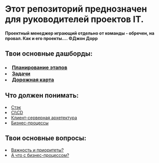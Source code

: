 <h1> Этот репозиторий преднозначен для руководителей проектов IT. </h1>
<h4> Проектный менеджер играющий отдельно от команды - обречен, на провал. Как и его проекты....
©Джон Дорр </h4>

<h2> Твои основные дашборды: </h2> 
<h3> 
    <li> <a class="link-1" href="https://clck.ru/382PaF ">Планирование этапов</a> </li>
    <li> <a class="link-2" href="https://clck.ru/382PsR">Задачи</a> </li>
    <li> <a class="link-3" href="https://clck.ru/382Qo3">Дорожная карта</a> </li>
</h3>

<h2> Что должен понимать: </h2> 
<li> <a class="link-4" href="https://clck.ru/382KNk">Стэк</a> </li>
<li> <a class="link-6" href="#">CI\CD</a> </li>
<li> <a class="link-7" href="#">Клиент-серверная архетектура</a> </li>
<li> <a class="link-7" href="#">Бизнес-процессы</a> </li>

<h2> Твои основные вопросы: </h2> 
<li> <a class="link-6" href="https://clck.ru/382NPz">Важность и приоритеты?</a> </li>
<li> <a class="link-7" href="https://clck.ru/382MwW">А что с бизнес-процессом?</a> </li>
